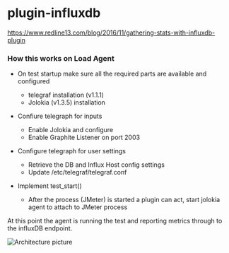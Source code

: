 # plugin-influxdb

https://www.redline13.com/blog/2016/11/gathering-stats-with-influxdb-plugin

### How this works on Load Agent

- On test startup make sure all the required parts are available and configured
	- telegraf installation (v1.1.1)
	- Jolokia (v1.3.5) installation

- Confiure telegraph for inputs
	- Enable Jolokia and configure
	- Enable Graphite Listener on port 2003

- Configure telegraph for user settings
	- Retrieve the DB and Influx Host config settings
	- Update /etc/telegraf/telegraf.conf

- Implement test_start()
	- After the process (JMeter) is started a plugin can act, start jolokia agent to attach to JMeter process

At this point the agent is running the test and reporting metrics through to the influxDB endpoint.


![Architecture picture](https://d1u7j79bg1ays7.cloudfront.net/blog/wp-content/uploads/2016/11/RedLine13-InfluxDB-Architecture.jpg)
